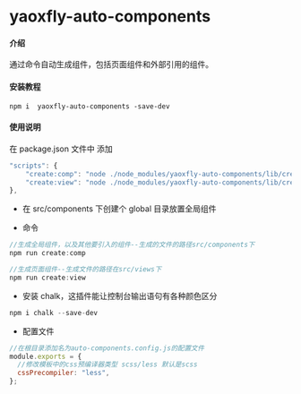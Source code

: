 # yaoxfly-auto-components

#### 介绍

通过命令自动生成组件，包括页面组件和外部引用的组件。

#### 安装教程

```
npm i  yaoxfly-auto-components -save-dev
```

#### 使用说明

在 package.json 文件中 添加

```js
"scripts": {
    "create:comp": "node ./node_modules/yaoxfly-auto-components/lib/createComponent",
    "create:view": "node ./node_modules/yaoxfly-auto-components/lib/createView",
},
```

- 在 src/components 下创建个 global 目录放置全局组件

- 命令

```js
//生成全局组件，以及其他要引入的组件--生成的文件的路径src/components下
npm run create:comp

//生成页面组件--生成文件的路径在src/views下
npm run create:view
```

- 安装 chalk，这插件能让控制台输出语句有各种颜色区分

```js
npm i chalk --save-dev
```

- 配置文件

```js
//在根目录添加名为auto-components.config.js的配置文件
module.exports = {
  //修改模板中的css预编译器类型 scss/less 默认是scss
  cssPrecompiler: "less",
};
```
